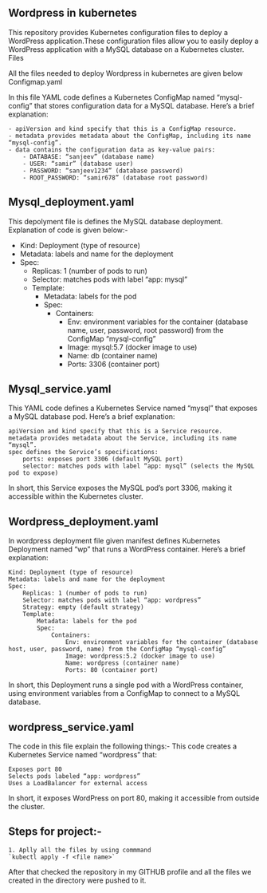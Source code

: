 ## Wordpress in kubernetes

This repository provides Kubernetes configuration files to deploy a WordPress application.These configuration files allow you to easily deploy a WordPress application with a MySQL database on a Kubernetes cluster.
Files

All the files needed to deploy Wordpress in kubernetes are given below
Configmap.yaml

In this file YAML code defines a Kubernetes ConfigMap named “mysql-config” that stores configuration data for a MySQL database. Here’s a brief explanation:

    - apiVersion and kind specify that this is a ConfigMap resource.
    - metadata provides metadata about the ConfigMap, including its name “mysql-config”.
    - data contains the configuration data as key-value pairs:
        - DATABASE: “sanjeev” (database name)
        - USER: “samir” (database user)
        - PASSWORD: “sanjeev1234” (database password)
        - ROOT_PASSWORD: “samir678” (database root password)

## Mysql_deployment.yaml

This depolyment file is defines the MySQL database deployment. Explanation of code is given below:-

   - Kind: Deployment (type of resource)
   -  Metadata: labels and name for the deployment
   - Spec:
       - Replicas: 1 (number of pods to run)
       - Selector: matches pods with label “app: mysql”
       - Template:
           - Metadata: labels for the pod
           - Spec:
               - Containers:
                   - Env: environment variables for the container (database name, user, password, root password) from the ConfigMap “mysql-config”
                   - Image: mysql:5.7 (docker image to use)
                   - Name: db (container name)
                   - Ports: 3306 (container port)

## Mysql_service.yaml

This YAML code defines a Kubernetes Service named “mysql” that exposes a MySQL database pod. Here’s a brief explanation:

    apiVersion and kind specify that this is a Service resource.
    metadata provides metadata about the Service, including its name “mysql”.
    spec defines the Service’s specifications:
        ports: exposes port 3306 (default MySQL port)
        selector: matches pods with label “app: mysql” (selects the MySQL pod to expose)

In short, this Service exposes the MySQL pod’s port 3306, making it accessible within the Kubernetes cluster.

## Wordpress_deployment.yaml

In wordpress deployment file given manifest defines Kubernetes Deployment named “wp” that runs a WordPress container. Here’s a brief explanation:

    Kind: Deployment (type of resource)
    Metadata: labels and name for the deployment
    Spec:
        Replicas: 1 (number of pods to run)
        Selector: matches pods with label “app: wordpress”
        Strategy: empty (default strategy)
        Template:
            Metadata: labels for the pod
            Spec:
                Containers:
                    Env: environment variables for the container (database host, user, password, name) from the ConfigMap “mysql-config”
                    Image: wordpress:5.2 (docker image to use)
                    Name: wordpress (container name)
                    Ports: 80 (container port)

In short, this Deployment runs a single pod with a WordPress container, using environment variables from a ConfigMap to connect to a MySQL database.

## wordpress_service.yaml

The code in this file explain the following things:-
This code creates a Kubernetes Service named “wordpress” that:

    Exposes port 80
    Selects pods labeled “app: wordpress”
    Uses a LoadBalancer for external access

In short, it exposes WordPress on port 80, making it accessible from outside the cluster.

## Steps for project:-

    1. Aplly all the files by using commmand
    `kubectl apply -f <file name>`

After that checked the repository in my GITHUB profile and all the files we created in the directory were pushed to it.
